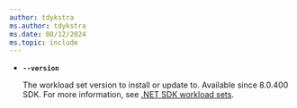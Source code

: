 ```yaml
---
author: tdykstra
ms.author: tdykstra
ms.date: 08/12/2024
ms.topic: include
---
```

- **`--version`**

  The workload set version to install or update to. Available since 8.0.400 SDK. For more information, see [.NET SDK workload sets](dotnet-workload-sets.md).
